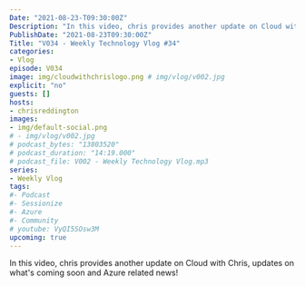 ```yaml
---
Date: "2021-08-23-T09:30:00Z"
Description: "In this video, chris provides another update on Cloud with Chris, updates on what's coming soon and Azure related news!"
PublishDate: "2021-08-23T09:30:00Z"
Title: "V034 - Weekly Technology Vlog #34"
categories:
- Vlog
episode: V034
image: img/cloudwithchrislogo.png # img/vlog/v002.jpg
explicit: "no"
guests: []
hosts:
- chrisreddington
images:
- img/default-social.png
# - img/vlog/v002.jpg
# podcast_bytes: "13803520"
# podcast_duration: "14:19.000"
# podcast_file: V002 - Weekly Technology Vlog.mp3
series:
- Weekly Vlog
tags:
#- Podcast
#- Sessionize
#- Azure
#- Community
# youtube: VyQI5SOsw3M
upcoming: true
---
```

In this video, chris provides another update on Cloud with Chris, updates on what's coming soon and Azure related news!